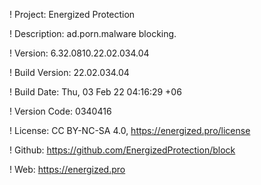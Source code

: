 ! Project: Energized Protection

! Description: ad.porn.malware blocking.

! Version: 6.32.0810.22.02.034.04

! Build Version: 22.02.034.04

! Build Date: Thu, 03 Feb 22 04:16:29 +06

! Version Code: 0340416

! License: CC BY-NC-SA 4.0, https://energized.pro/license

! Github: https://github.com/EnergizedProtection/block

! Web: https://energized.pro
